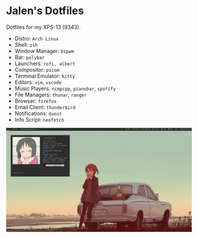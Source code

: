 Jalen's Dotfiles
================
Dotfiles for my XPS-13 (9343).

* Distro: `Arch Linux`
* Shell: `zsh`
* Window Manager: `bspwm`
* Bar: `polybar`
* Launchers: `rofi, albert`
* Compositor: `picom`
* Terminal Emulator: `kitty`
* Editors: `vim`, `vscode`
* Music Players: `ncmpcpp`, `pianobar`, `spotify`
* File Managers: `thunar`, `ranger`
* Browser: `firefox`
* Email Client: `thunderbird`
* Notifications: `dunst`
* Info Script: `neofetch`

![](scrots/scrot.png?raw=true)
